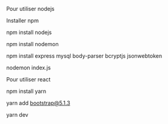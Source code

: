 Pour utiliser nodejs

Installer npm

npm install nodejs

npm install nodemon

npm install express mysql body-parser bcryptjs jsonwebtoken

nodemon index.js


Pour utiliser react

npm install yarn

yarn add bootstrap@5.1.3

yarn dev 



